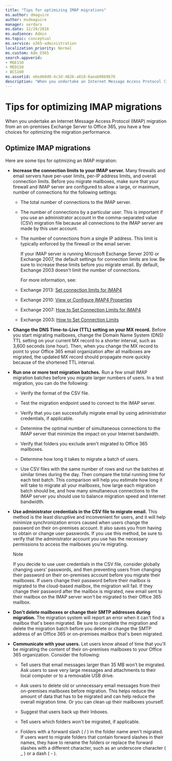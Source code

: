```yaml
---
title: "Tips for optimizing IMAP migrations"
ms.author: dmaguire
author: msdmaguire
manager: serdars
ms.date: 12/29/2016
ms.audience: Admin
ms.topic: conceptual
ms.service: o365-administration
localization_priority: Normal
ms.custom: Adm_O365
search.appverid:
- MOE150
- MED150
- BCS160
ms.assetid: e6e4b0d0-4c3d-4826-a818-8aeab06b9b76
description: "When you undertake an Internet Message Access Protocol (IMAP) migration from an on-premises Exchange Server to Office 365, you have a few choices for optimizing the migration performance."
---
```


# Tips for optimizing IMAP migrations

When you undertake an Internet Message Access Protocol (IMAP) migration from an on-premises Exchange Server to Office 365, you have a few choices for optimizing the migration performance.
  
## Optimize IMAP migrations

Here are some tips for optimizing an IMAP migration:
  
- **Increase the connection limits to your IMAP server.** Many firewalls and email servers have per-user limits, per-IP address limits, and overall connection limits. Before you migrate mailboxes, make sure that your firewall and IMAP server are configured to allow a large, or maximum, number of connections for the following settings: 
    
  - The total number of connections to the IMAP server.
    
  - The number of connections by a particular user. This is important if you use an administrator account in the comma-separated value (CSV) migration file because all connections to the IMAP server are made by this user account.
    
  - The number of connections from a single IP address. This limit is typically enforced by the firewall or the email server.
    
    If your IMAP server is running Microsoft Exchange Server 2010 or Exchange 2007, the default settings for connection limits are low. Be sure to increase these limits before you migrate email. By default, Exchange 2003 doesn't limit the number of connections.
    
    For more information, see:
    
  - Exchange 2013: [Set connection limits for IMAP4](https://go.microsoft.com/fwlink/p/?LinkId=623631)
    
  - Exchange 2010: [View or Configure IMAP4 Properties](https://go.microsoft.com/fwlink/?LinkId=183037)
    
  - Exchange 2007: [How to Set Connection Limits for IMAP4](https://go.microsoft.com/fwlink/?LinkId=183038)
    
  - Exchange 2003: [How to Set Connection Limits](https://go.microsoft.com/fwlink/?LinkId=183039)
    
- **Change the DNS Time-to-Live (TTL) setting on your MX record.** Before you start migrating mailboxes, change the Domain Name System (DNS) TTL setting on your current MX record to a shorter interval, such as 3,600 seconds (one hour). Then, when you change the MX record to point to your Office 365 email organization after all mailboxes are migrated, the updated MX record should propagate more quickly because of the shortened TTL interval. 
    
- **Run one or more test migration batches.** Run a few small IMAP migration batches before you migrate larger numbers of users. In a test migration, you can do the following: 
    
  - Verify the format of the CSV file.
    
  - Test the migration endpoint used to connect to the IMAP server.
    
  - Verify that you can successfully migrate email by using administrator credentials, if applicable.
    
  - Determine the optimal number of simultaneous connections to the IMAP server that minimize the impact on your Internet bandwidth. 
    
  - Verify that folders you exclude aren't migrated to Office 365 mailboxes.
    
  - Determine how long it takes to migrate a batch of users.
    
  - Use CSV files with the same number of rows and run the batches at similar times during the day. Then compare the total running time for each test batch. This comparison will help you estimate how long it will take to migrate all your mailboxes, how large each migration batch should be, and how many simultaneous connections to the IMAP server you should use to balance migration speed and Internet bandwidth.
    
- **Use administrator credentials in the CSV file to migrate email.** This method is the least disruptive and inconvenient for users, and it will help minimize synchronization errors caused when users change the password on their on-premises account. It also saves you from having to obtain or change user passwords. If you use this method, be sure to verify that the administrator account you use has the necessary permissions to access the mailboxes you're migrating. 
    
    > [!NOTE]
    > If you decide to use user credentials in the CSV file, consider globally changing users' passwords, and then preventing users from changing their password on their on-premises account before you migrate their mailboxes. If users change their password before their mailbox is migrated to the cloud-based mailbox, the migration will fail. If they change their password after the mailbox is migrated, new email sent to their mailbox on the IMAP server won't be migrated to their Office 365 mailbox. 
  
- **Don't delete mailboxes or change their SMTP addresses during migration.** The migration system will report an error when it can't find a mailbox that's been migrated. Be sure to complete the migration and delete the migration batch before you delete or change the SMTP address of an Office 365 or on-premises mailbox that's been migrated. 
    
- **Communicate with your users.** Let users know ahead of time that you'll be migrating the content of their on-premises mailboxes to your Office 365 organization. Consider the following: 
    
  - Tell users that email messages larger than 35 MB won't be migrated. Ask users to save very large messages and attachments to their local computer or to a removable USB drive.
    
  - Ask users to delete old or unnecessary email messages from their on-premises mailboxes before migration. This helps reduce the amount of data that has to be migrated and can help reduce the overall migration time. Or you can clean up their mailboxes yourself.
    
  - Suggest that users back up their Inboxes.
    
  - Tell users which folders won't be migrated, if applicable.
    
  - Folders with a forward slash ( / ) in the folder name aren't migrated. If users want to migrate folders that contain forward slashes in their names, they have to rename the folders or replace the forward slashes with a different character, such as an underscore character ( _ ) or a dash ( - ).
    

